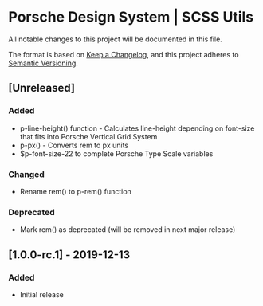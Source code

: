 # Porsche Design System | SCSS Utils
All notable changes to this project will be documented in this file.

The format is based on [Keep a Changelog](https://keepachangelog.com/en/1.0.0/),
and this project adheres to [Semantic Versioning](https://semver.org/spec/v2.0.0.html).

## [Unreleased]

### Added
- p-line-height() function - Calculates line-height depending on font-size that fits into Porsche Vertical Grid System
- p-px() - Converts rem to px units
- $p-font-size-22 to complete Porsche Type Scale variables

### Changed
- Rename rem() to p-rem() function

### Deprecated
- Mark rem() as deprecated (will be removed in next major release)

## [1.0.0-rc.1] - 2019-12-13

### Added
- Initial release
